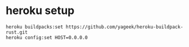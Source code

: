 # heroku setup

```
heroku buildpacks:set https://github.com/yageek/heroku-buildpack-rust.git
heroku config:set HOST=0.0.0.0
```
